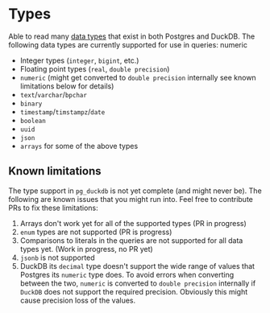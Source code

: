 # Types

Able to read many [data types](https://www.postgresql.org/docs/current/datatype.html) that exist in both Postgres and DuckDB. The following data types are currently supported for use in queries: numeric

- Integer types (`integer`, `bigint`, etc.)
- Floating point types (`real`, `double precision`)
- `numeric` (might get converted to `double precision` internally see known limitations below for details)
- `text`/`varchar`/`bpchar`
- `binary`
- `timestamp`/`timstampz`/`date`
- `boolean`
- `uuid`
- `json`
- `arrays` for some of the above types

## Known limitations

The type support in `pg_duckdb` is not yet complete (and might never be). The
following are known issues that you might run into. Feel free to contribute PRs
to fix these limitations:

1. Arrays don't work yet for all of the supported types (PR in progress)
2. `enum` types are not supported (PR is progress)
2. Comparisons to literals in the queries are not supported for all data types
   yet. (Work in progress, no PR yet)
3. `jsonb` is not supported
4. DuckDB its `decimal` type doesn't support the wide range of values that Postgres its `numeric` type does. To avoid errors when converting between the two, `numeric` is converted to `double precision` internally if `DuckDB` does not support the required precision. Obviously this might cause precision loss of the values.
